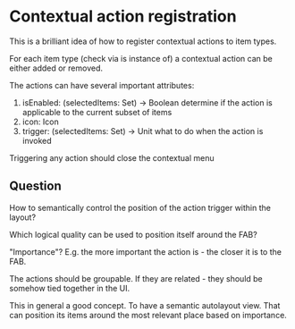 # Contextual action registration

This is a brilliant idea of how to register contextual actions to item types.

For each item type (check via is instance of) a contextual action can be either added or removed.

The actions can have several important attributes:

1. isEnabled: (selectedItems: Set<T>) -> Boolean
   determine if the action is applicable to the current subset of items
2. icon: Icon
3. trigger: (selectedItems: Set<T>) -> Unit
   what to do when the action is invoked
   
Triggering any action should close the contextual menu

## Question

How to semantically control the position of the action trigger within the layout?

Which logical quality can be used to position itself around the FAB?

"Importance"? E.g. the more important the action is - the closer it is to the FAB.

The actions should be groupable. If they are related - they should be somehow tied together in
the UI.

This in general a good concept. To have a semantic autolayout view. That can position its items
around the most relevant place based on importance.